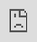 # week3-lab
## Demo
<iframe width="250" height="444" style="position:absolute;top:0;left:0;width:100%;height:100%;" frameBorder="0" src="https://imgflip.com/embed/48c7ze"></iframe>
